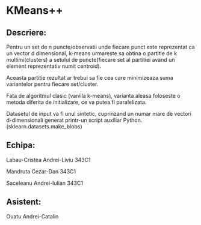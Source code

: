 # KMeans++

## Descriere:

Pentru un set de n puncte/observatii unde fiecare punct este reprezentat
ca un vector d dimensional, k-means urmareste sa obtina o partitie 
de k multimi(clusters) a setului de puncte(fiecare set al partitiei avand un
element reprezentativ numit centroid).

Aceasta partitie rezultat ar trebui sa fie cea care minimizeaza
suma variantelor pentru fiecare set/cluster.

Fata de algoritmul clasic (vanilla k-means), varianta aleasa foloseste
o metoda diferita de initializare, ce va putea fi paralelizata.

Datasetul de input va fi unul sintetic, cuprinzand un numar mare de
vectori d-dimensionali generat printr-un script auxiliar Python.
(sklearn.datasets.make_blobs)


## Echipa:

Labau-Cristea Andrei-Liviu 343C1

Mandruta Cezar-Dan 343C1

Saceleanu Andrei-Iulian 343C1

## Asistent:

Ouatu Andrei-Catalin